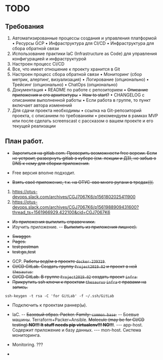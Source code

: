 # TODO

## Требования
1. Автоматизированные процессы создания и управления платформой
• Ресурсы GCP
• Инфраструктура для CI/CD
• Инфраструктура для сбора обратной связи
2. Использование практики IaC (Infrastructure as Code) для управления конфигурацией и инфраструктурой
3. Настроен процесс CI/CD
4. Все, что имеет отношение к проекту хранится в Git
5. Настроен процесс сбора обратной связи
• Мониторинг (сбор метрик, алертинг, визуализация)
• Логирование (опционально)
• Трейсинг (опционально)
• ChatOps (опционально)
6. Документация
• README по работе с репозиторием
• ~~Описание приложения и его архитектуры~~
• ~~How to start?~~
• CHANGELOG с описанием выполненной работы
• Если работа в группе, то пункт включает автора изменений
7. Для сдачи проекта необходимы
• ссылка на Git-репозиторий проекта, с описанием по требованиям
• рекомендуем в рамках MVP или после сделать screenscast с рассказом о вашем проекте и его текущей реализации


## План работ.
- ~~Зарегиться на gitlab.com. Проверить возможности free версии. Если не устроит, развернуть gitlab в кубере (см. лекции и ДЗ), не забыв о DNS к нему для сборки приложения.~~
* Free версия вполне подходит.

- ~~Взять своё приложение, т.к. на ОТУС-ово много ругани в тредах(((.~~
1. https://otus-devops.slack.com/archives/CGJ7067K6/p1561802025411900
2. https://otus-devops.slack.com/archives/CGJ7067K6/p1561988909431600?thread_ts=1561966929.422100&cid=CGJ7067K6

- ~~Из приложения выпилить справочники.~~
- Изучить приложение.
-- ~~Выпилить из приложения лишнее).~~
* ~~Swagger.~~
* ~~Pages.~~
* ~~test:postman~~
* ~~test:go_test~~
 
- GCP. ~~Работы ведём в проекте `docker-239319`~~.
- ~~CI/CD GitLab. Создать группу `Project2019-02` и проект в ней `thesaurus`.~~
- ~~CI/CD GitLab. В группе `Project2019-02` создать проект `infra`.~~
- ~~Прикрутить ssh ключи к проектам `thesaurus` `infra` с правами на запись.~~
```commandLine
ssh-keygen -t rsa -C 'for GitLab' -f ~/.ssh/GitLab
```
- Подключить к проектам раннер(ы).
- IaC.
-- ~~Базовый образ. Packer. Family: `common-base`.~~
-- Боевые машины. Terraform+Packer+Ansible. ~~Molecule (may be for CI/CD testing) **NO!!! It stuff needs pip virtualenv!!! NO!!!**~~.
--- app-host. Содержит приложение и базу данных.
--- mon-host. Система мониторинга.

- Monitoring. ???
- 
